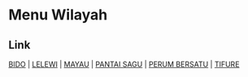# Menu Wilayah

## Link

[BIDO](https://github.com/gigit-pemilu/pemilu-2024-82-maluku-utara/tree/main/pileg-dpr/hitung-suara/sub/82-maluku-utara/sub/71-kota-ternate/sub/05-pulau-batang-dua/sub/1004-bido)
 | 
[LELEWI](https://github.com/gigit-pemilu/pemilu-2024-82-maluku-utara/tree/main/pileg-dpr/hitung-suara/sub/82-maluku-utara/sub/71-kota-ternate/sub/05-pulau-batang-dua/sub/1003-lelewi)
 | 
[MAYAU](https://github.com/gigit-pemilu/pemilu-2024-82-maluku-utara/tree/main/pileg-dpr/hitung-suara/sub/82-maluku-utara/sub/71-kota-ternate/sub/05-pulau-batang-dua/sub/1001-mayau)
 | 
[PANTAI SAGU](https://github.com/gigit-pemilu/pemilu-2024-82-maluku-utara/tree/main/pileg-dpr/hitung-suara/sub/82-maluku-utara/sub/71-kota-ternate/sub/05-pulau-batang-dua/sub/1005-pantai-sagu)
 | 
[PERUM BERSATU](https://github.com/gigit-pemilu/pemilu-2024-82-maluku-utara/tree/main/pileg-dpr/hitung-suara/sub/82-maluku-utara/sub/71-kota-ternate/sub/05-pulau-batang-dua/sub/1006-perum-bersatu)
 | 
[TIFURE](https://github.com/gigit-pemilu/pemilu-2024-82-maluku-utara/tree/main/pileg-dpr/hitung-suara/sub/82-maluku-utara/sub/71-kota-ternate/sub/05-pulau-batang-dua/sub/1002-tifure)

